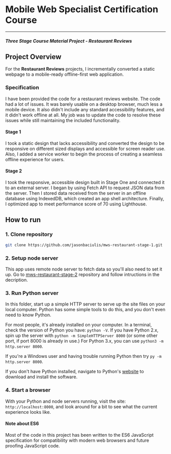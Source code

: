 # Mobile Web Specialist Certification Course
---
#### _Three Stage Course Material Project - Restaurant Reviews_

## Project Overview

For the **Restaurant Reviews** projects, I incrementally converted a static webpage to a mobile-ready offline-first web application. 

### Specification
I have been provided the code for a restaurant reviews website. The code had a lot of issues. It was barely usable on a desktop browser, much less a mobile device. It also didn't include any standard accessibility features, and it didn't work offline at all. My job was to update the code to resolve these issues while still maintaining the included functionality. 

#### Stage 1
I took a static design that lacks accessibility and converted the design to be responsive on different sized displays and accessible for screen reader use. Also, I added a service worker to begin the process of creating a seamless offline experience for users.

#### Stage 2
I took the responsive, accessible design built in Stage One and connected it to an external server. I began by using Fetch API to request JSON data from the server. Then I stored data received from the server in an offline database using IndexedDB, which created an app shell architecture. Finally, I optimized app to meet performance score of 70 using Lighthouse.

## How to run
### 1. Clone repository
``` bash
git clone https://github.com/jasonbaciulis/mws-restaurant-stage-1.git
```

### 2. Setup node server
This app uses remote node server to fetch data so you'll also need to set it up. Go to [mws-restaurant-stage-2](https://github.com/udacity/mws-restaurant-stage-2) repository and follow intructions in the decription.

### 3. Run Python server
In this folder, start up a simple HTTP server to serve up the site files on your local computer. Python has some simple tools to do this, and you don't even need to know Python.

For most people, it's already installed on your computer. In a terminal, check the version of Python you have: `python -V`. If you have Python 2.x, spin up the server with `python -m SimpleHTTPServer 8000` (or some other port, if port 8000 is already in use.) For Python 3.x, you can use `python3 -m http.server 8000`.

If you're a Windows user and having trouble running Python then try `py -m http.server 8000`.

If you don't have Python installed, navigate to Python's [website](https://www.python.org/) to download and install the software. 

### 4. Start a browser
With your Python and node servers running, visit the site: `http://localhost:8000`, and look around for a bit to see what the current experience looks like.

#### Note about ES6

Most of the code in this project has been written to the ES6 JavaScript specification for compatibility with modern web browsers and future proofing JavaScript code.



